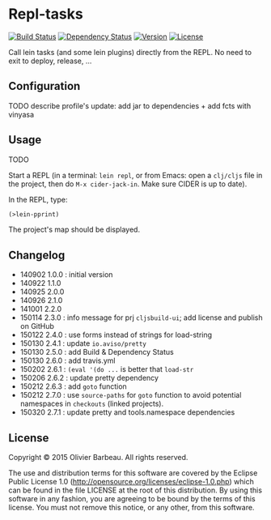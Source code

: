 # Repl-tasks

[![Build Status](http://img.shields.io/travis/obarbeau/repl-tasks.svg?style=flat)](https://travis-ci.org/obarbeau/repl-tasks)
[![Dependency Status](https://www.versioneye.com/user/projects/54cb6c0cde7924b7ed000189/badge.png?style=flat)](https://www.versioneye.com/user/projects/54cb6c0cde7924b7ed000189)
[![Version](http://img.shields.io/badge/version-2.7.1-blue.svg?style=flat)](https://github.com/obarbeau/repl-tasks/releases)
[![License](http://img.shields.io/badge/license-EPL-blue.svg?style=flat)](https://www.eclipse.org/legal/epl-v10.html)

Call lein tasks (and some lein plugins) directly from the REPL.
No need to exit to deploy, release, ...

## Configuration

TODO describe profile's update: add jar to dependencies + add fcts with vinyasa

## Usage

TODO

Start a REPL (in a terminal: `lein repl`, or from Emacs: open a `clj/cljs`
file in the project, then do `M-x cider-jack-in`. Make sure CIDER is up to
date).

In the REPL, type:

```clojure
(>lein-pprint)
```

The project's map should be displayed.

## Changelog

* 140902 1.0.0 : initial version
* 140922 1.1.0
* 140925 2.0.0
* 140926 2.1.0
* 141001 2.2.0
* 150114 2.3.0 : info message for prj `cljsbuild-ui`;
                 add license and publish on GitHub
* 150122 2.4.0 : use forms instead of strings for load-string
* 150130 2.4.1 : update `io.aviso/pretty`
* 150130 2.5.0 : add Build & Dependency Status
* 150130 2.6.0 : add travis.yml
* 150202 2.6.1 : `(eval '(do ...` is better that `load-str`
* 150206 2.6.2 : update pretty dependency
* 150212 2.6.3 : add `goto` function
* 150212 2.7.0 : use `source-paths` for `goto` function to avoid potential
    namespaces in `checkouts` (linked projects).
* 150320 2.7.1 : update pretty and tools.namespace dependencies

## License

Copyright © 2015 Olivier Barbeau. All rights reserved.

The use and distribution terms for this software are covered by the
Eclipse Public License 1.0 (http://opensource.org/licenses/eclipse-1.0.php)
which can be found in the file LICENSE at the root of this distribution.
By using this software in any fashion, you are agreeing to be bound by
the terms of this license.
You must not remove this notice, or any other, from this software.
